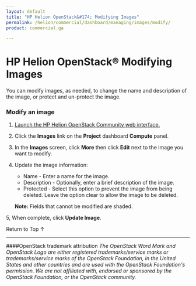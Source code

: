 ```yaml
---
layout: default
title: "HP Helion OpenStack&#174; Modifying Images"
permalink: /helion/commercial/dashboard/managing/images/modify/
product: commercial.ga

---
```

<!--UNDER REVISION-->

<script>

function PageRefresh {
onLoad="window.refresh"
}

PageRefresh();

</script>

<!--
<p style="font-size: small;"> <a href="/helion/commercial/ga1/install/">&#9664; PREV</a> | <a href="/helion/commercial/ga1/install-overview/">&#9650; UP</a> | <a href="/helion/commercial/ga1/">NEXT &#9654;</a> </p>
-->

# HP Helion OpenStack&#174; Modifying Images

You can modify images, as needed, to change the name and description of the image, or protect and un-protect the image.</p>

### Modify an image ###

1. <a href="/helion/community/dashboard/login/">Launch the HP Helion OpenStack Community web interface.</a></p>

2. Click the <strong>Images</strong> link on the <strong>Project</strong> dashboard <strong>Compute</strong> panel.</p>

3. In the <strong>Images</strong> screen, click <strong>More</strong> then click <strong>Edit</strong> next to the image you want to modify.</p>

4. Update the image information:</p>

	* Name - Enter a name for the image.</li>
	* Description - Optionally, enter a brief description of the image.</li>
	* Protected - Select this option to prevent the image from being deleted. Leave the option clear to allow the image to be deleted.</li>

	**Note:** Fields that cannot be modified are shaded.</p>

5, When complete, click <strong>Update Image</strong>. </p>

<a href="#top" style="padding:14px 0px 14px 0px; text-decoration: none;"> Return to Top &#8593; </a></p>


----
####OpenStack trademark attribution
*The OpenStack Word Mark and OpenStack Logo are either registered trademarks/service marks or trademarks/service marks of the OpenStack Foundation, in the United States and other countries and are used with the OpenStack Foundation's permission. We are not affiliated with, endorsed or sponsored by the OpenStack Foundation, or the OpenStack community.*